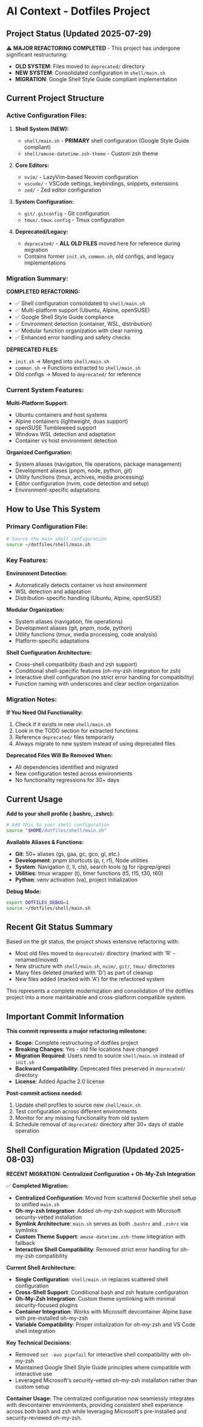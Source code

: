 # AI Context - Dotfiles Project

## Project Status (Updated 2025-07-29)

⚠️ **MAJOR REFACTORING COMPLETED** - This project has undergone significant restructuring:

- **OLD SYSTEM**: Files moved to `deprecated/` directory
- **NEW SYSTEM**: Consolidated configuration in `shell/main.sh`
- **MIGRATION**: Google Shell Style Guide compliant implementation

## Current Project Structure

### Active Configuration Files:

1. **Shell System (NEW):**

   - `shell/main.sh` - **PRIMARY** shell configuration (Google Style Guide compliant)
   - `shell/amuse-datetime.zsh-theme` - Custom zsh theme

2. **Core Editors:**

   - `nvim/` - LazyVim-based Neovim configuration
   - `vscode/` - VSCode settings, keybindings, snippets, extensions
   - `zed/` - Zed editor configuration

3. **System Configuration:**

   - `git/.gitconfig` - Git configuration
   - `tmux/.tmux.config` - Tmux configuration

4. **Deprecated/Legacy:**
   - `deprecated/` - **ALL OLD FILES** moved here for reference during migration
   - Contains former `init.sh`, `common.sh`, old configs, and legacy implementations

### Migration Summary:

**COMPLETED REFACTORING:**

- ✅ Shell configuration consolidated to `shell/main.sh`
- ✅ Multi-platform support (Ubuntu, Alpine, openSUSE)
- ✅ Google Shell Style Guide compliance
- ✅ Environment detection (container, WSL, distribution)
- ✅ Modular function organization with clear naming
- ✅ Enhanced error handling and safety checks

**DEPRECATED FILES:**

- `init.sh` → Merged into `shell/main.sh`
- `common.sh` → Functions extracted to `shell/main.sh`
- Old configs → Moved to `deprecated/` for reference

### Current System Features:

**Multi-Platform Support:**

- Ubuntu containers and host systems
- Alpine containers (lightweight, doas support)
- openSUSE Tumbleweed support
- Windows WSL detection and adaptation
- Container vs host environment detection

**Organized Configuration:**

- System aliases (navigation, file operations, package management)
- Development aliases (pnpm, node, python, git)
- Utility functions (tmux, archives, media processing)
- Editor configuration (nvim, code detection and setup)
- Environment-specific adaptations

## How to Use This System

### Primary Configuration File:

```bash
# Source the main shell configuration
source ~/dotfiles/shell/main.sh
```

### Key Features:

**Environment Detection:**

- Automatically detects container vs host environment
- WSL detection and adaptation
- Distribution-specific handling (Ubuntu, Alpine, openSUSE)

**Modular Organization:**

- System aliases (navigation, file operations)
- Development aliases (git, pnpm, node, python)
- Utility functions (tmux, media processing, code analysis)
- Platform-specific adaptations

**Shell Configuration Architecture:**

- Cross-shell compatibility (bash and zsh support)
- Conditional shell-specific features (oh-my-zsh integration for zsh)
- Interactive shell configuration (no strict error handling for compatibility)
- Function naming with underscores and clear section organization

### Migration Notes:

**If You Need Old Functionality:**

1. Check if it exists in new `shell/main.sh`
2. Look in the TODO section for extracted functions
3. Reference `deprecated/` files temporarily
4. Always migrate to new system instead of using deprecated files

**Deprecated Files Will Be Removed When:**

- All dependencies identified and migrated
- New configuration tested across environments
- No functionality regressions for 30+ days

## Current Usage

**Add to your shell profile (.bashrc, .zshrc):**

```bash
# Add this to your shell configuration
source "$HOME/dotfiles/shell/main.sh"
```

**Available Aliases & Functions:**

- **Git**: 50+ aliases (gs, gaa, gc, gco, gl, etc.)
- **Development**: pnpm shortcuts (p, r, rf), Node utilities
- **System**: Navigation (l, ll, cls), search tools (g for ripgrep/grep)
- **Utilities**: tmux wrapper (t), timer functions (t5, t15, t30, t60)
- **Python**: venv activation (va), project initialization

**Debug Mode:**

```bash
export DOTFILES_DEBUG=1
source ~/dotfiles/shell/main.sh
```

## Recent Git Status Summary

Based on the git status, the project shows extensive refactoring with:

- Most old files moved to `deprecated/` directory (marked with 'R' - renamed/moved)
- New structure with `shell/main.sh`, `nvim/`, `git/`, `tmux/` directories
- Many files deleted (marked with 'D') as part of cleanup
- New files added (marked with 'A') for the refactored system

This represents a complete modernization and consolidation of the dotfiles project into a more maintainable and cross-platform compatible system.

## Important Commit Information

**This commit represents a major refactoring milestone:**

- **Scope**: Complete restructuring of dotfiles project
- **Breaking Changes**: Yes - old file locations have changed
- **Migration Required**: Users need to source `shell/main.sh` instead of `init.sh`
- **Backward Compatibility**: Deprecated files preserved in `deprecated/` directory
- **License**: Added Apache 2.0 license

**Post-commit actions needed:**

1. Update shell profiles to source new `shell/main.sh`
2. Test configuration across different environments
3. Monitor for any missing functionality from old system
4. Schedule removal of `deprecated/` directory after 30+ days of stable operation

## Shell Configuration Migration (Updated 2025-08-03)

**RECENT MIGRATION: Centralized Configuration + Oh-My-Zsh Integration**

✅ **Completed Migration:**

- **Centralized Configuration**: Moved from scattered Dockerfile shell setup to unified `main.sh`
- **Oh-my-zsh Integration**: Added oh-my-zsh support with Microsoft security-vetted installation
- **Symlink Architecture**: `main.sh` serves as both `.bashrc` and `.zshrc` via symlinks
- **Custom Theme Support**: `amuse-datetime.zsh-theme` integration with fallback
- **Interactive Shell Compatibility**: Removed strict error handling for oh-my-zsh compatibility

**Current Shell Architecture:**

- **Single Configuration**: `shell/main.sh` replaces scattered shell configuration
- **Cross-Shell Support**: Conditional bash and zsh feature configuration
- **Oh-My-Zsh Integration**: Custom theme symlinking with minimal security-focused plugins
- **Container Integration**: Works with Microsoft devcontainer Alpine base with pre-installed oh-my-zsh
- **Variable Compatibility**: Proper initialization for oh-my-zsh and VS Code shell integration

**Key Technical Decisions:**

- Removed `set -euo pipefail` for interactive shell compatibility with oh-my-zsh
- Maintained Google Shell Style Guide principles where compatible with interactive use
- Leveraged Microsoft's security-vetted oh-my-zsh installation rather than custom setup

**Container Usage:**
The centralized configuration now seamlessly integrates with devcontainer environments, providing consistent shell experience across both bash and zsh while leveraging Microsoft's pre-installed and security-reviewed oh-my-zsh.
